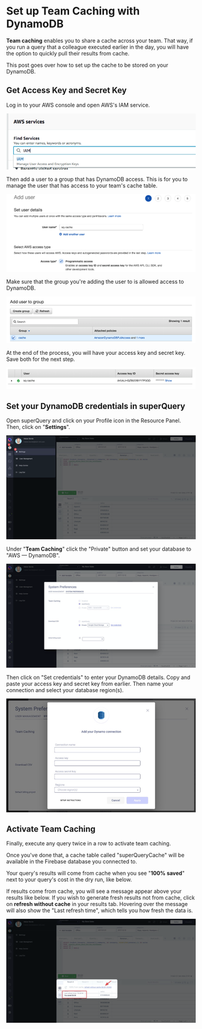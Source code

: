 # Set up Team Caching with DynamoDB

**Team caching** enables you to share a cache across your team. That way, if you run a query that a colleague executed earlier in the day, you will have the option to quickly pull their results from cache.

This post goes over how to set up the cache to be stored on your DynamoDB.

## Get Access Key and Secret Key

Log in to your AWS console and open AWS's IAM service.

<!-- markdownlint-disable-next-line -->
![](<../.gitbook/assets/image (106).png>)

Then add a user to a group that has DynamoDB access. This is for you to manage the user that has access to your team's cache table.

<!-- markdownlint-disable-next-line -->
![](<../.gitbook/assets/image (107).png>)

Make sure that the group you're adding the user to is allowed access to DynamoDB.

<!-- markdownlint-disable-next-line -->
![](<../.gitbook/assets/image (108).png>)

At the end of the process, you will have your access key and secret key. Save both for the next step.

<!-- markdownlint-disable-next-line -->
![](<../.gitbook/assets/image (109).png>)

## Set your DynamoDB credentials in superQuery

Open superQuery and click on your Profile icon in the Resource Panel. Then, click on "**Settings**".

<!-- markdownlint-disable-next-line -->
![](<../.gitbook/assets/image (98).png>)

Under "**Team Caching**" click the "Private" button and set your database to "AWS &mdash; DynamoDB".

<!-- markdownlint-disable-next-line -->
![](<../.gitbook/assets/image (99).png>)

Then click on "Set credentials" to enter your DynamoDB details. Copy and paste your access key and secret key from earlier. Then name your connection and select your database region(s).

<!-- markdownlint-disable-next-line -->
![](<../.gitbook/assets/CleanShot 2021-03-03 at 10.52.33.jpg>)

## Activate Team Caching

Finally, execute any query twice in a row to activate team caching.

Once you've done that, a cache table called "superQueryCache" will be available in the Firebase database you connected to.

Your query's results will come from cache when you see "**100% saved**" next to your query's cost in the dry run, like below.

If results come from cache, you will see a message appear above your results like below. If you wish to generate fresh results not from cache, click on **refresh without cache** in your results tab. Hovering over the message will also show the "Last refresh time", which tells you how fresh the data is.

<!-- markdownlint-disable-next-line -->
![](<../.gitbook/assets/image (105).png>)
